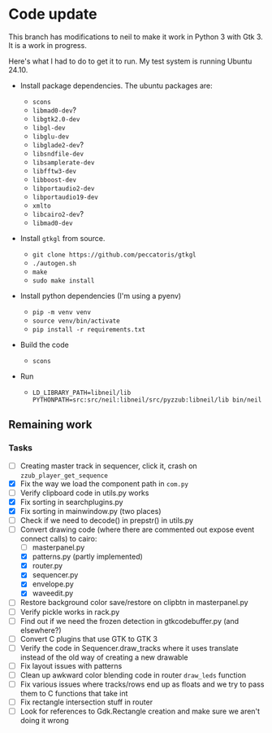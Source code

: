 # Code update
This branch has modifications to neil to make it work in Python 3 with Gtk 3. It is a work in progress.

Here's what I had to do to get it to run. My test system is running Ubuntu 24.10.

- Install package dependencies. The ubuntu packages are:
  - `scons`
  - `libmad0-dev`?
  - `libgtk2.0-dev`
  - `libgl-dev`
  - `libglu-dev`
  - `libglade2-dev`?
  - `libsndfile-dev`
  - `libsamplerate-dev`
  - `libfftw3-dev`
  - `libboost-dev`
  - `libportaudio2-dev`
  - `libportaudio19-dev`
  - `xmlto`
  - `libcairo2-dev`?
  - `libmad0-dev`
  
- Install `gtkgl` from source.
  - `git clone https://github.com/peccatoris/gtkgl`
  - `./autogen.sh`
  - `make`
  - `sudo make install`
  
- Install python dependencies (I'm using a pyenv)
  - `pip -m venv venv`
  - `source venv/bin/activate`
  - `pip install -r requirements.txt`
  
- Build the code
  - `scons`

- Run
  - `LD_LIBRARY_PATH=libneil/lib PYTHONPATH=src:src/neil:libneil/src/pyzzub:libneil/lib bin/neil`

## Remaining work
### Tasks
- [ ] Creating master track in sequencer, click it, crash on `zzub_player_get_sequence`
- [x] Fix the way we load the component path in `com.py`
- [ ] Verify clipboard code in utils.py works
- [x] Fix sorting in searchplugins.py
- [x] Fix sorting in mainwindow.py (two places)
- [ ] Check if we need to decode() in prepstr() in utils.py
- [ ] Convert drawing code (where there are commented out expose event connect calls) to cairo:
  - [ ] masterpanel.py
  - [x] patterns.py (partly implemented)
  - [x] router.py
  - [x] sequencer.py
  - [x] envelope.py
  - [x] waveedit.py
- [ ] Restore background color save/restore on clipbtn in masterpanel.py
- [ ] Verify pickle works in rack.py
- [ ] Find out if we need the frozen detection in gtkcodebuffer.py (and elsewhere?)
- [ ] Convert C plugins that use GTK to GTK 3
- [ ] Verify the code in Sequencer.draw_tracks where it uses translate instead of the old way of creating a new drawable
- [ ] Fix layout issues with patterns
- [ ] Clean up awkward color blending code in router `draw_leds` function
- [ ] Fix various issues where tracks/rows end up as floats and we try to pass them to C functions that take int
- [ ] Fix rectangle intersection stuff in router
- [ ] Look for references to Gdk.Rectangle creation and make sure we aren't doing it wrong
